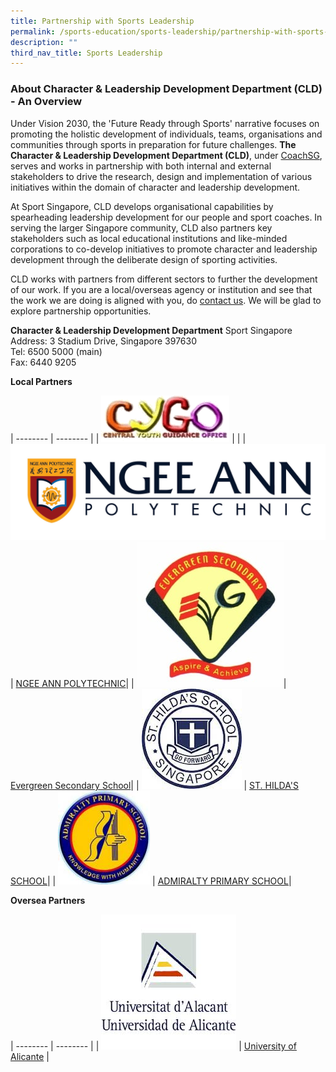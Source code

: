```yaml
---
title: Partnership with Sports Leadership
permalink: /sports-education/sports-leadership/partnership-with-sports-leadership/
description: ""
third_nav_title: Sports Leadership
---
```

### **About Character & Leadership Development Department (CLD) - An Overview**

Under Vision 2030, the 'Future Ready through Sports' narrative focuses on promoting the holistic development of individuals, teams, organisations and communities through sports in preparation for future challenges. **The Character & Leadership Development Department (CLD)**, under [CoachSG](/our-work/coachsg/), serves and works in partnership with both internal and external stakeholders to drive the research, design and implementation of various initiatives within the domain of character and leadership development.   
  
At Sport Singapore, CLD develops organisational capabilities by spearheading leadership development for our people and sport coaches. In serving the larger Singapore community, CLD also partners key stakeholders such as local educational institutions and like-minded corporations to co-develop initiatives to promote character and leadership development through the deliberate design of sporting activities.

CLD works with partners from different sectors to further the development of our work. If you are a local/overseas agency or institution and see that the work we are doing is aligned with you, do [contact us](mailto:hong_xue_en@sport.gov.sg). We will be glad to explore partnership opportunities. 

**Character & Leadership Development Department**
Sport Singapore  
Address: 3 Stadium Drive, Singapore 397630  
Tel: 6500 5000 (main)  
Fax: 6440 9205

**Local Partners**

| -------- | -------- | 
| ![CYGO](/images/Sport%20Education/Sports%20Leadership/Partnership/CYGO_Logo.png)   |     | 
|  ![NP](/images/Sport%20Education/Sports%20Leadership/Partnership/NP_logo.jpeg)| [NGEE ANN POLYTECHNIC](https://www.np.edu.sg/Pages/default.aspx)|
|  ![Evergreen Secondary School](/images/Sport%20Education/Sports%20Leadership/Partnership/evgss_logo.jpeg)| [Evergreen Secondary School](https://evergreensec.moe.edu.sg/departments/physical-education/)|
|  ![Hilda school](/images/Sport%20Education/Sports%20Leadership/Partnership/st_hilda_logo.jpeg) | [ST. HILDA'S SCHOOL](https://www.sthildassec.moe.edu.sg/)|
|  ![ADPS](/images/Sport%20Education/Sports%20Leadership/Partnership/adps_logo.jpeg) | [ADMIRALTY PRIMARY SCHOOL](https://www.admiraltypri.moe.edu.sg/)|


**Oversea Partners**

| -------- | -------- | 
| ![university of alicante](/images/Sport%20Education/Sports%20Leadership/Partnership/university_of_alicante.jpeg) | [University of Alicante](https://web.ua.es/en/actualidad-universitaria/2014/junio2014/junio2014-23-30/ua-collaborates-for-the-first-time-on-a-project-for-positive-development-in-young-people-with-sport-singapore.html)   |